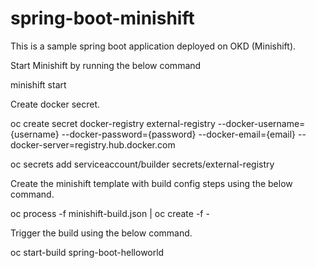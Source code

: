 # spring-boot-minishift

This is a sample spring boot application deployed on OKD (Minishift).

Start Minishift by running the below command

minishift start

Create docker secret.

oc create secret docker-registry external-registry --docker-username={username} --docker-password={password} --docker-email={email} --docker-server=registry.hub.docker.com

oc secrets add serviceaccount/builder secrets/external-registry

Create the minishift template with build config steps using the below command.

oc process -f minishift-build.json | oc create -f -

Trigger the build using the below command.

oc start-build spring-boot-helloworld
